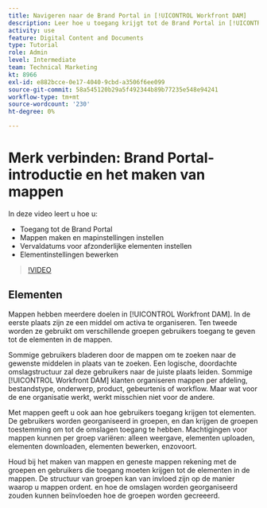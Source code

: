 ```yaml
---
title: Navigeren naar de Brand Portal in [!UICONTROL Workfront DAM]
description: Leer hoe u toegang krijgt tot de Brand Portal in [!UICONTROL Workfront DAM], maakt u mappen, stelt u vervaldatums in voor afzonderlijke elementen en bewerkt u de instellingen van de elementen.
activity: use
feature: Digital Content and Documents
type: Tutorial
role: Admin
level: Intermediate
team: Technical Marketing
kt: 8966
exl-id: e882bcce-0e17-4040-9cbd-a3506f6ee099
source-git-commit: 58a545120b29a5f492344b89b77235e548e94241
workflow-type: tm+mt
source-wordcount: '230'
ht-degree: 0%

---
```


# Merk verbinden: Brand Portal-introductie en het maken van mappen

In deze video leert u hoe u:

* Toegang tot de Brand Portal
* Mappen maken en mapinstellingen instellen
* Vervaldatums voor afzonderlijke elementen instellen
* Elementinstellingen bewerken

>[!VIDEO](https://video.tv.adobe.com/v/335229/?quality=12)

## Elementen

Mappen hebben meerdere doelen in [!UICONTROL Workfront DAM]. In de eerste plaats zijn ze een middel om activa te organiseren. Ten tweede worden ze gebruikt om verschillende groepen gebruikers toegang te geven tot de elementen in de mappen.

Sommige gebruikers bladeren door de mappen om te zoeken naar de gewenste middelen in plaats van te zoeken. Een logische, doordachte omslagstructuur zal deze gebruikers naar de juiste plaats leiden. Sommige [!UICONTROL Workfront DAM] klanten organiseren mappen per afdeling, bestandstype, onderwerp, product, gebeurtenis of workflow. Maar wat voor de ene organisatie werkt, werkt misschien niet voor de andere.

Met mappen geeft u ook aan hoe gebruikers toegang krijgen tot elementen. De gebruikers worden georganiseerd in groepen, en dan krijgen de groepen toestemming om tot de omslagen toegang te hebben. Machtigingen voor mappen kunnen per groep variëren: alleen weergave, elementen uploaden, elementen downloaden, elementen bewerken, enzovoort.

Houd bij het maken van mappen en geneste mappen rekening met de groepen en gebruikers die toegang moeten krijgen tot de elementen in de mappen. De structuur van groepen kan van invloed zijn op de manier waarop u mappen ordent. en hoe de omslagen worden georganiseerd zouden kunnen beïnvloeden hoe de groepen worden gecreeerd.
